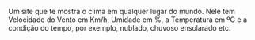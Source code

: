 Um site que te mostra o clima em qualquer lugar do mundo.
Nele tem Velocidade do Vento em Km/h, Umidade em %, a Temperatura em ºC e a condição do tempo, por exemplo, nublado, chuvoso ensolarado etc.
